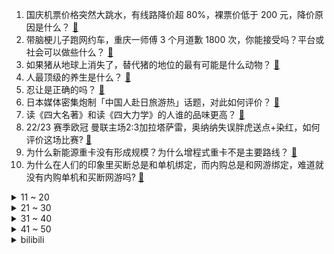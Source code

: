 1. 国庆机票价格突然大跳水，有线路降价超 80%，裸票价低于 200 元，降价原因是什么？ [:link:](https://www.zhihu.com/question/624614552)
2. 带脑梗儿子跑网约车，重庆一师傅 3 个月道歉 1800 次，你能接受吗？平台或社会可以做些什么？ [:link:](https://www.zhihu.com/question/624618813)
3. 如果猪从地球上消失了，替代猪的地位的最有可能是什么动物？ [:link:](https://www.zhihu.com/question/355853315)
4. 人最顶级的养生是什么？ [:link:](https://www.zhihu.com/question/601084412)
5. 忍让是正确的吗？ [:link:](https://www.zhihu.com/question/528758518)
6. 日本媒体密集炮制「中国人赴日旅游热」话题，对此如何评价？ [:link:](https://www.zhihu.com/question/624611363)
7. 读《四大名著》和读《四大力学》的人谁的品味更高？ [:link:](https://www.zhihu.com/question/624392822)
8. 22/23 赛季欧冠 曼联主场2:3加拉塔萨雷，奥纳纳失误胖虎送点+染红，如何评价这场比赛? [:link:](https://www.zhihu.com/question/624657098)
9. 为什么新能源重卡没有形成规模？为什么增程式重卡不是主要路线？ [:link:](https://www.zhihu.com/question/624570031)
10. 为什么在人们的印象里买断总是和单机绑定，而内购总是和网游绑定，难道就没有内购单机和买断网游吗? [:link:](https://www.zhihu.com/question/624596871)
<details>
<summary>11 ~ 20</summary>

11. 三位科学家获得2023 年诺贝尔物理学奖，以表彰他们在阿秒光脉冲方面做出的贡献，这一成果具有什么意义？ [:link:](https://www.zhihu.com/question/623162853)
12. 艾佛森评NBA历史最强五人组，你能选五人打败吗？ [:link:](https://www.zhihu.com/question/624554399)
13. 杭州亚运会男子 4×100 米接力决赛中国队最后一棒逆转夺金，如何评价他们的表现？ [:link:](https://www.zhihu.com/question/624640182)
14. 月薪一万在办公室上班和卖炸鸡一个月赚三万，你会选哪个？ [:link:](https://www.zhihu.com/question/422477749)
15. 魏翔主演的喜剧电影《好像也没那么热血沸腾》到底怎么样，值得去电影院看吗？ [:link:](https://www.zhihu.com/question/623693294)
16. 为什么网上的文章越来越少采用首行缩进了？ [:link:](https://www.zhihu.com/question/539160773)
17. 恒大系两股在港股复牌，中国恒大一度涨超 30%， 哪些信息值得关注？ [:link:](https://www.zhihu.com/question/624599024)
18. 什么样子算是「长得舒服」，什么是令人舒服的好看？ [:link:](https://www.zhihu.com/question/337277632)
19. 杭州亚运会电子竞技类项目中国队共取得 4 金 1 铜的总成绩，如何评价各支队伍的表现？ [:link:](https://www.zhihu.com/question/624564672)
20. 大公司招聘为何一定要高学历？学历低就一定不优秀吗？ [:link:](https://www.zhihu.com/question/622878484)
</details>
<details>
<summary>21 ~ 30</summary>

21. 三位阿秒激光科学家获 2023 年诺贝尔物理学奖，阿秒光脉冲是什么，未来有哪些应用前景？ [:link:](https://www.zhihu.com/question/624627831)
22. 如何反驳“论迹不论心”这种观点？ [:link:](https://www.zhihu.com/question/430780498)
23. 电视剧《雍正王朝》有哪些令人难忘的片段？ [:link:](https://www.zhihu.com/question/624336263)
24. 高三没什么朋友，下课无聊时可以做些什么呢? [:link:](https://www.zhihu.com/question/623473870)
25. 支付系统java和go谁合适？ [:link:](https://www.zhihu.com/question/624600092)
26. 为什么比起坏人来大多数人更讨厌蠢人? [:link:](https://www.zhihu.com/question/369533999)
27. 十一出门旅行，怎样防止旅途中被宰客和买到假纪念品？ [:link:](https://www.zhihu.com/question/623824616)
28. 陶喆在世界范围内是什么水平，各方面来说？ [:link:](https://www.zhihu.com/question/548341379)
29. 有哪些令人叫绝的心理学效应？ [:link:](https://www.zhihu.com/question/20357247)
30. 你当初是什么契机让你要养一只猫？ [:link:](https://www.zhihu.com/question/358328270)
</details>
<details>
<summary>31 ~ 40</summary>

31. 有没有比黑暗森林更黑暗的理论？ [:link:](https://www.zhihu.com/question/418127358)
32. 如果你是《九义人》中的如兰，你会如何帮自己伸张正义？ [:link:](https://www.zhihu.com/question/623663012)
33. 可以谈谈看完《前任 4》的感觉吗？ [:link:](https://www.zhihu.com/question/624491168)
34. 中巴贸易首次实现本币交易，哪些信息值得关注？ [:link:](https://www.zhihu.com/question/624604503)
35. 如何评价由克里斯托弗·诺兰自编自导、基里安·墨菲主演的电影《奥本海默》？ [:link:](https://www.zhihu.com/question/612994100)
36. 杭州亚运会女足半决赛，中国 3:4 日本无缘决赛，张琳艳、杨丽娜破门，如何评价本场比赛？ [:link:](https://www.zhihu.com/question/624632181)
37. 如果你有在任意地方插入一个“.”的超能力，你想怎么使用？ [:link:](https://www.zhihu.com/question/624451022)
38. 大闸蟹价格近乎腰斩，有商户一天卖出 5000 斤，你今秋吃螃蟹了吗？ [:link:](https://www.zhihu.com/question/624513993)
39. 杭州亚运会围棋男团决赛中国队 1:4 不敌韩国获得亚军，如何评价中国队本场比赛的表现？ [:link:](https://www.zhihu.com/question/624627264)
40. 含有“中”字的古诗词有哪些？ [:link:](https://www.zhihu.com/question/624599839)
</details>
<details>
<summary>41 ~ 50</summary>

41. 职场新人在饭局被领导安排点菜，该如何应对？ [:link:](https://www.zhihu.com/question/615907295)
42. 如何评价2023杭州亚运会围棋女子团体决赛中国队2：1战胜韩国队夺得金牌? [:link:](https://www.zhihu.com/question/624608140)
43. 人到中年，你们的委屈都说给谁听了？ [:link:](https://www.zhihu.com/question/619837847)
44. 理想汽车 9 月交付 36060 辆，如何评价这一数据？ [:link:](https://www.zhihu.com/question/624441803)
45. 在外地旅行，怎么样辨别当地的餐馆会不会宰客？有哪些不为人知的宰客方式？ [:link:](https://www.zhihu.com/question/623824614)
46. 王楚钦一人包揽四枚金牌，如何评价他在杭州亚运会上的表现？ [:link:](https://www.zhihu.com/question/624556921)
47. 《雍正王朝》里哪个人物藏得最深？ [:link:](https://www.zhihu.com/question/568284339)
48. 新手参与自行车骑行一开始不建议直接上弯把公路车吗？ [:link:](https://www.zhihu.com/question/620171278)
49. 《坚如磐石》中周冬雨饰演的惠琳为什么突然死了，不死不行吗？ [:link:](https://www.zhihu.com/question/624436383)
50. 当你真正开始爱自己，你会发现什么？ [:link:](https://www.zhihu.com/question/608467041)
</details><details>
<summary>bilibili</summary>

</details>